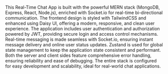 This Real-Time Chat App is built with the powerful MERN stack (MongoDB, Express, React, Node.js), enriched with Socket.io for real-time bi-directional communication. The frontend design is styled with TailwindCSS and enhanced using Daisy UI, offering a modern, responsive, and clean user experience. The application includes user authentication and authorization powered by JWT, providing secure login and access control mechanisms.
Real-time messaging is made seamless with Socket.io, ensuring instant message delivery and online user status updates. Zustand is used for global state management to keep the application state consistent and performant. Both the server and client sides feature comprehensive error handling, ensuring reliability and ease of debugging. The entire stack is configured for easy development and scalability, ideal for real-world chat applications.
